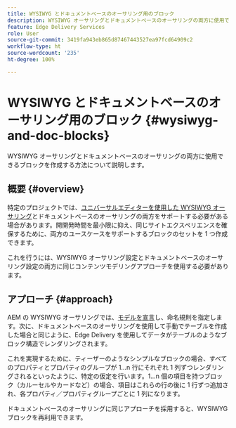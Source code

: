 ```yaml
---
title: WYSIWYG とドキュメントベースのオーサリング用のブロック
description: WYSIWYG オーサリングとドキュメントベースのオーサリングの両方に使用できるブロックを作成する方法について説明します。
feature: Edge Delivery Services
role: User
source-git-commit: 3419fa943eb865d87467443527ea97fcd64909c2
workflow-type: ht
source-wordcount: '235'
ht-degree: 100%

---
```



# WYSIWYG とドキュメントベースのオーサリング用のブロック {#wysiwyg-and-doc-blocks}

WYSIWYG オーサリングとドキュメントベースのオーサリングの両方に使用できるブロックを作成する方法について説明します。

## 概要 {#overview}

特定のプロジェクトでは、[ユニバーサルエディターを使用した WYSIWYG オーサリング](/help/edge/wysiwyg-authoring/authoring.md)とドキュメントベースのオーサリングの両方をサポートする必要がある場合があります。[](/help/edge/docs/authoring.md)開開発時間を最小限に抑え、同じサイトエクスペリエンスを確保するために、両方のユースケースをサポートするブロックのセットを 1 つ作成できます。

これを行うには、WYSIWYG オーサリング設定とドキュメントベースのオーサリング設定の両方に同じコンテンツモデリングアプローチを使用する必要があります。

## アプローチ {#approach}

AEM の WYSIWYG オーサリングでは、[モデルを宣言](/help/edge/wysiwyg-authoring/content-modeling.md)し、命名規則を指定します。次に、ドキュメントベースのオーサリングを使用して手動でテーブルを作成した場合と同じように、Edge Delivery を使用してデータがテーブルのようなブロック構造でレンダリングされます。

これを実現するために、ティーザーのようなシンプルなブロックの場合、すべてのプロパティとプロパティのグループが 1…n 行にそれぞれ 1 列ずつレンダリングされるといったように、特定の仮定を行います。1…n 個の項目を持つブロック（カルーセルやカードなど）の場合、項目はこれらの行の後に 1 行ずつ追加され、各プロパティ／プロパティグループごとに 1 列になります。

ドキュメントベースのオーサリングに同じアプローチを採用すると、WYSIWYG ブロックを再利用できます。
